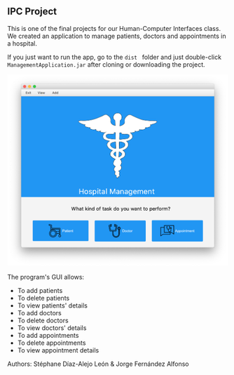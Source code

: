 
## IPC Project

This is one of the final projects for our Human-Computer Interfaces class. We created an application to manage patients, doctors and appointments in a hospital. 

If you just want to run the app, go to the  ``dist `` folder and just double-click ``ManagementApplication.jar`` after cloning or downloading the project.


![](/src/images/main.png)





The program's GUI allows:

* To add patients
* To delete patients
* To view patients' details
* To add doctors
* To delete doctors
* To view doctors' details
* To add appointments
* To delete appointments
* To view appointment details


Authors: Stéphane Díaz-Alejo León & Jorge Fernández Alfonso
